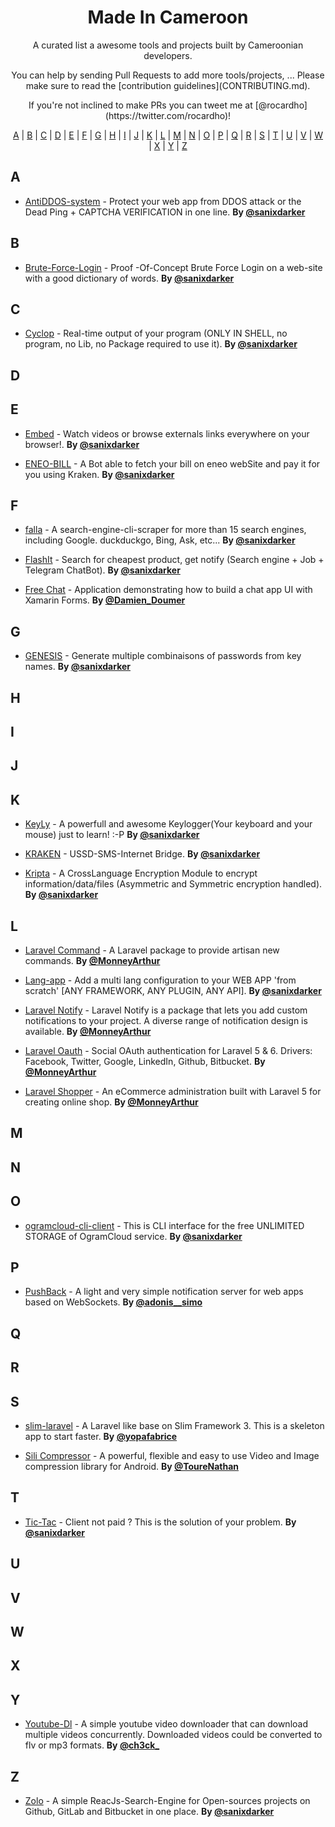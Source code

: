 <h1 align="center">Made In Cameroon</h1>
<p align="center">A curated list a awesome tools and projects built by Cameroonian developers.</p>

<p align="center">You can help by sending Pull Requests to add more tools/projects, ... Please make sure to read the [contribution guidelines](CONTRIBUTING.md).</p>

<p align="center">If you're not inclined to make PRs you can tweet me at [@rocardho](https://twitter.com/rocardho)!</p>

<p align="center">
  <a href="#A">A</a> | <a href="#B">B</a> | <a href="#C">C</a> | <a href="#D">D</a> | <a href="#E">E</a> | <a href="#F">F</a> | <a href="#G">G</a> | <a href="#H">H</a> | <a href="#I">I</a> | <a href="#J">J</a> | <a href="#K">K</a> | <a href="#L">L</a> | <a href="#M">M</a> | <a href="#N">N</a> | <a href="#O">O</a> | <a href="#P">P</a> | <a href="#Q">Q</a> | <a href="#R">R</a> | <a href="#S">S</a> | <a href="#T">T</a> | <a href="#U">U</a> | <a href="#V">V</a> | <a href="#W">W</a> | <a href="#X">X</a> | <a href="#Y">Y</a> | <a href="#Z">Z</a>
</p>

## <a name="A"> </a>A

* [AntiDDOS-system](https://github.com/Sanix-Darker/AntiDDOS-system) - Protect your web app from DDOS attack or the Dead Ping + CAPTCHA VERIFICATION in one line. **By [@sanixdarker](https://twitter.com/sanixdarker)**

## <a name="B"> </a>B

* [Brute-Force-Login](https://github.com/Sanix-Darker/Brute-Force-Login) - Proof -Of-Concept Brute Force Login on a web-site with a good dictionary of words. **By [@sanixdarker](https://twitter.com/sanixdarker)**

## <a name="C"> </a>C

* [Cyclop](https://github.com/Sanix-Darker/cyclop) - Real-time output of your program (ONLY IN SHELL, no program, no Lib, no Package required to use it). **By [@sanixdarker](https://twitter.com/sanixdarker)**

## <a name="D"> </a>D
## <a name="E"> </a>E

* [Embed](https://github.com/Sanix-Darker/Embed) - Watch videos or browse externals links everywhere on your browser!. **By [@sanixdarker](https://twitter.com/sanixdarker)**

* [ENEO-BILL](https://github.com/Sanix-Darker/eneo_bill) - A Bot able to fetch your bill on eneo webSite and pay it for you using Kraken. **By [@sanixdarker](https://twitter.com/sanixdarker)**

## <a name="F"> </a>F

* [falla](https://github.com/Sanix-Darker/falla) - A search-engine-cli-scraper for more than 15 search engines, including Google. duckduckgo, Bing, Ask, etc... **By [@sanixdarker](https://twitter.com/sanixdarker)**

* [FlashIt](https://github.com/Sanix-Darker/FlashIt) - Search for cheapest product, get notify (Search engine + Job + Telegram ChatBot). **By [@sanixdarker](https://twitter.com/sanixdarker)**

* [Free Chat](https://github.com/DamienDoumer/freechat) - Application demonstrating how to build a chat app UI with Xamarin Forms. **By [@Damien_Doumer](https://twitter.com/Damien_Doumer_)**

## <a name="G"> </a>G

* [GENESIS](https://github.com/Sanix-Darker/GENESIS) - Generate multiple combinaisons of passwords from key names. **By [@sanixdarker](https://twitter.com/sanixdarker)**

## <a name="H"> </a>H
## <a name="I"> </a>I
## <a name="J"> </a>J
## <a name="K"> </a>K

* [KeyLy](https://github.com/Sanix-Darker/KeyLy) - A powerfull and awesome Keylogger(Your keyboard and your mouse) just to learn! :-P **By [@sanixdarker](https://twitter.com/sanixdarker)**

* [KRAKEN](https://github.com/Sanix-Darker/kraken) - USSD-SMS-Internet Bridge. **By [@sanixdarker](https://twitter.com/sanixdarker)**

* [Kripta](https://github.com/Sanix-Darker/kripta) - A CrossLanguage Encryption Module to encrypt information/data/files (Asymmetric and Symmetric encryption handled). **By [@sanixdarker](https://twitter.com/sanixdarker)**

## <a name="L"> </a>L

* [Laravel Command](https://github.com/mckenziearts/laravel-command) - A Laravel package to provide artisan new commands. **By [@MonneyArthur](https://twitter.com/monneyarthur)**

* [Lang-app](https://github.com/Sanix-Darker/Lang-app) - Add a multi lang configuration to your WEB APP 'from scratch' [ANY FRAMEWORK, ANY PLUGIN, ANY API]. **By [@sanixdarker](https://twitter.com/sanixdarker)**


* [Laravel Notify](https://github.com/mckenziearts/laravel-notify) - Laravel Notify is a package that lets you add custom notifications to your project. A diverse range of notification design is available. **By [@MonneyArthur](https://twitter.com/monneyarthur)**


* [Laravel Oauth](https://github.com/mckenziearts/laravel-oauth) - Social OAuth authentication for Laravel 5 & 6. Drivers: Facebook, Twitter, Google, LinkedIn, Github, Bitbucket. **By [@MonneyArthur](hhttps://twitter.com/monneyarthur)**
  

* [Laravel Shopper](https://github.com/shopperlabs/shopper) - An eCommerce administration built with Laravel 5 for creating online shop. **By [@MonneyArthur](https://twitter.com/monneyarthur)**

## <a name="M"> </a>M
## <a name="N"> </a>N
## <a name="O"> </a>O

* [ogramcloud-cli-client](https://github.com/Sanix-Darker/ogramcloud-cli-client) - This is CLI interface for the free UNLIMITED STORAGE of OgramCloud service. **By [@sanixdarker](https://twitter.com/sanixdarker)**

## <a name="P"> </a>P

* [PushBack](https://github.com/simo97/PushBack) - A light and very simple notification server for web apps based on WebSockets. **By [@adonis__simo](https://twitter.com/adonis__simo)**

## <a name="Q"> </a>Q
## <a name="R"> </a>R
## <a name="S"> </a>S

* [slim-laravel](https://github.com/fabriceyopa/slim-laravel) - A Laravel like base on Slim Framework 3. This is a skeleton app to start faster. **By [@yopafabrice](https://twitter.com/yopafabrice)**

* [Sili Compressor](https://github.com/Tourenathan-G5organisation/SiliCompressor) - A powerful, flexible and easy to use Video and Image compression library for Android. **By [@ToureNathan](https://twitter.com/tourenathan)**

## <a name="T"> </a>T

* [Tic-Tac](https://github.com/Sanix-Darker/Tic-Tac) - Client not paid ? This is the solution of your problem. **By [@sanixdarker](https://twitter.com/sanixdarker)**

## <a name="U"> </a>U
## <a name="V"> </a>V
## <a name="W"> </a>W
## <a name="X"> </a>X
## <a name="Y"> </a>Y

* [Youtube-Dl](https://github.com/ch3ck/youtube-dl) - A simple youtube video downloader that can download multiple videos concurrently. Downloaded videos could be converted to flv or mp3 formats. **By [@ch3ck_](https://twitter.com/ch3ck_)**
  
## <a name="Z"> </a>Z

* [Zolo](https://github.com/Sanix-Darker/zolo) - A simple ReacJs-Search-Engine for Open-sources projects on Github, GitLab and Bitbucket in one place. **By [@sanixdarker](https://twitter.com/sanixdarker)**